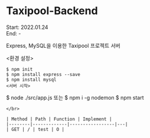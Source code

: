 # Taxipool-Backend
Start: 2022.01.24 </br>
End: - <br>

Express, MySQL을 이용한 Taxipool 프로젝트 서버

<환경 설정>
```
$ npm init
$ npm install express --save
$ npm install mysql
<서버 시작>
```
$ node ./src/app.js
또는
$ npm i -g nodemon
$ npm start
```
</br>

| Method | Path | Function | Implement |
|--------|-------------|-----------------|---|
| GET | / | test | O |
